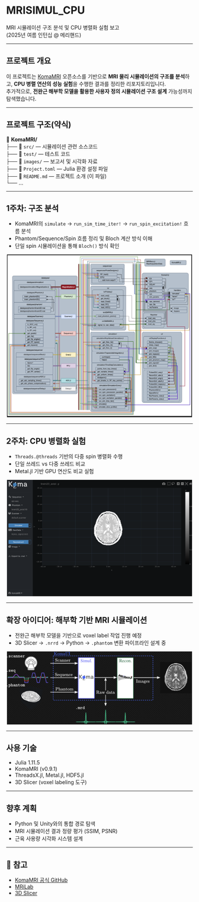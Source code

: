 # MRISIMUL_CPU

MRI 시뮬레이션 구조 분석 및 CPU 병렬화 실험 보고  
(2025년 여름 인턴십 @ 메리핸드)

---

##  프로젝트 개요

이 프로젝트는 [KomaMRI](https://github.com/KomaMRI/KomaMRI) 오픈소스를 기반으로 **MRI 물리 시뮬레이션의 구조를 분석**하고, **CPU 병렬 연산의 성능 실험**을 수행한 결과를 정리한 리포지토리입니다.  
추가적으로, **전완근 해부학 모델을 활용한 사용자 정의 시뮬레이션 구조 설계** 가능성까지 탐색했습니다.

---

##  프로젝트 구조(약식)
📁 **KomaMRI/**  
├── 📂 `src/` — 시뮬레이션 관련 소스코드  
├── 📂 `test/` — 테스트 코드  
├── 📂 `images/` — 보고서 및 시각화 자료  
├── 📄 `Project.toml` — Julia 환경 설정 파일  
├── 📄 `README.md` — 프로젝트 소개 (이 파일)  
└── …  


---

##  1주차: 구조 분석

- KomaMRI의 `simulate` → `run_sim_time_iter!` → `run_spin_excitation!` 흐름 분석
- Phantom/Sequence/Spin 흐름 정리 및 Bloch 계산 방식 이해
- 단일 spin 시뮬레이션을 통해 `Bloch()` 방식 확인

<p align="center">
  <img src="./img/MRISIMUL_CPU_구조도.png" width="500">
</p>

---

##  2주차: CPU 병렬화 실험

- `Threads.@threads` 기반의 다중 spin 병렬화 수행
- 단일 쓰레드 vs 다중 쓰레드 비교
- Metal.jl 기반 GPU 연산도 비교 실험

<p align="center">
  <img src="./img/CPU_병렬_Koma성공.png" width="500">
</p>

---

##  확장 아이디어: 해부학 기반 MRI 시뮬레이션

- 전완근 해부학 모델을 기반으로 voxel label 작업 진행 예정
- 3D Slicer → `.nrrd` → Python → `.phantom` 변환 파이프라인 설계 중

<p align="center">
  <img src="./img/MRISIMUL_CPU_흐름도.png" width="500">
</p>

---

##  사용 기술

- Julia 1.11.5
- KomaMRI (v0.9.1)
- ThreadsX.jl, Metal.jl, HDF5.jl
- 3D Slicer (voxel labeling 도구)

---

##  향후 계획

- Python 및 Unity와의 통합 경로 탐색
- MRI 시뮬레이션 결과 정량 평가 (SSIM, PSNR)
- 근육 사용량 시각화 시스템 설계

---

## 📝 참고

- [KomaMRI 공식 GitHub](https://github.com/KomaMRI/KomaMRI)
- [MRiLab](https://sourceforge.net/projects/mrilab/)
- [3D Slicer](https://www.slicer.org/)